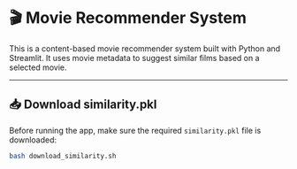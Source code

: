 # 🎬 Movie Recommender System

This is a content-based movie recommender system built with Python and Streamlit. It uses movie metadata to suggest similar films based on a selected movie.

---

## 📥 Download similarity.pkl

Before running the app, make sure the required `similarity.pkl` file is downloaded:

```bash
bash download_similarity.sh

